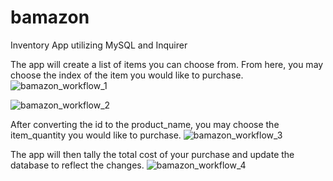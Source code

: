 # bamazon
Inventory App utilizing MySQL and Inquirer


The app will create a list of items you can choose from. From here, you may choose the index of the item you would like to purchase.
![bamazon_workflow_1](https://user-images.githubusercontent.com/24684433/29302544-e9119bca-8139-11e7-8506-559da53fdde5.png)

![bamazon_workflow_2](https://user-images.githubusercontent.com/24684433/29302546-edcdebe6-8139-11e7-9f0e-e80061afa602.png)

After converting the id to the product_name, you may choose the item_quantity you would like to purchase.
![bamazon_workflow_3](https://user-images.githubusercontent.com/24684433/29302549-f1738120-8139-11e7-82f9-1d7b1800a453.png)

The app will then tally the total cost of your purchase and update the database to reflect the changes. 
![bamazon_workflow_4](https://user-images.githubusercontent.com/24684433/29302551-f53fd36c-8139-11e7-9681-d2e8cb8bfcce.png)
